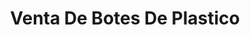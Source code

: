 ---
title: "Venta De Botes De Plastico"
url: /texcalyacac/venta-de-botes-de-plastico/
shop: comercio
---